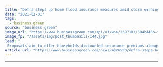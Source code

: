 ```yaml
---
title: "Defra steps up home flood insurance measures amid storm warnings and evacuations"
date: "2021-02-01"
tags: 
  - business green
source: "business green"
image_url: "https://www.businessgreen.com/api/v1/wps/2387381/594bd46b-f98a-47d2-94c5-8b9c13235542/2/flooding-oxfordshire-iStock-157292678-185x114.jpg"
image_fp: "/assets/img/post_thumbnails/144.jpg"
lead: "
 Proposals aim to offer households discounted insurance premiums alongside additional funds to make their homes more resilient ..."
article_url: "https://www.businessgreen.com/news/4026528/defra-steps-home-flood-insurance-measures-amid-storm-warnings-evacuations"
---
```


---
